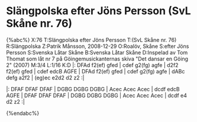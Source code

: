 # Slängpolska efter Jöns Persson (SvL Skåne nr. 76)

{%abc%}
X:76
T:Slängpolska efter Jöns Persson
T:(SvL Skåne nr. 76)
R:Slängpolska
Z:Patrik Månsson, 2008-12-29
O:Roalöv, Skåne
S:efter Jöns Persson
S:Svenska Låtar Skåne
B:Svenska Låtar Skåne
D:Inspelad av Tom Thomat som låt nr 7 på Göingemusickanternas skiva "Det dansar en Göing 2" (2007)
M:3/4
L:1/16
K:D
|: DFAd f2(ef) gfed | cdef g2(fg) agfe | 
   d2f2 f2(ef) gfed | cdef edcB AGFE | DFAd f2(ef) gfed | 
   cdef g2(fg) agfe | dABc defg a2f2 | (eg)ec e2d2 d2 z2 :| 

|: DFAF DFAF DFAF | DGBG DGBG DGBG | 
   Acec Acec Acec | dcdf edcB AGFE |
   DFAF DFAF DFAF | DGBG DGBG DGBG | 
   Acec Acec Acec | dcdf e4 d2 z2 :|




{%endabc%}

